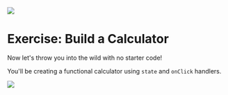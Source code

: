 ## ![](https://s3.amazonaws.com/python-ga/images/GA_Cog_Medium_White_RGB.png)
<h1>Exercise: Build a Calculator</h1>

Now let's throw you into the wild with no starter code! 

You'll be creating a functional calculator using `state` and `onClick` handlers.

![](https://screencast.com/t/ClhUtoRY)



